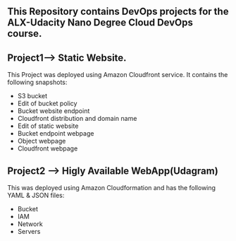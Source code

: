 ## This Repository contains DevOps projects for the ALX-Udacity Nano Degree Cloud DevOps course.

## Project1--> Static Website.
This Project was deployed using Amazon Cloudfront service. It contains the following snapshots:
- S3 bucket
- Edit of bucket policy
- Bucket website endpoint
- Cloudfront distribution and domain name
- Edit of static website
- Bucket endpoint webpage
- Object webpage
- Cloudfront webpage

## Project2 --> Higly Available WebApp(Udagram)
This was deployed using Amazon Cloudformation and has the following YAML & JSON files:
- Bucket
- IAM
- Network
- Servers
